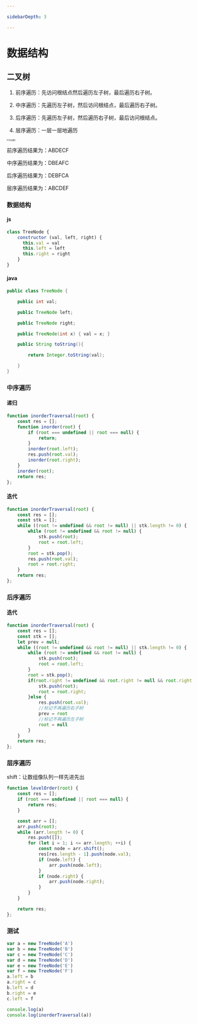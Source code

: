 ```yaml
---

sidebarDepth: 3

---
```


# 数据结构

## 二叉树

1. 前序遍历：先访问根结点然后遍历左子树，最后遍历右子树。

2. 中序遍历：先遍历左子树，然后访问根结点，最后遍历右子树。

3. 后序遍历：先遍历左子树，然后遍历右子树，最后访问根结点。
4. 层序遍历：一层一层地遍历

<img src="https://picture.yan-test.asia/先序遍历.jpg" alt="先序遍历" style="zoom: 33%;" />

前序遍历结果为：ABDECF

中序遍历结果为：DBEAFC

后序遍历结果为：DEBFCA

层序遍历结果为：ABCDEF

### 数据结构

#### js

```js
class TreeNode {
    constructor (val, left, right) {
      this.val = val
      this.left = left
      this.right = right
    }
}
```

#### java

```java
public class TreeNode {

    public int val;

    public TreeNode left;

    public TreeNode right;

    public TreeNode(int x) { val = x; }

    public String toString(){

        return Integer.toString(val);

    }
}
```

### 中序遍历

#### 递归

```js
function inorderTraversal(root) {
    const res = [];
    function inorder(root) {
        if (root === undefined || root === null) {
            return;
        }
        inorder(root.left);
        res.push(root.val);
        inorder(root.right);
    }
    inorder(root);
    return res;
};
```

#### 迭代

```js
function inorderTraversal(root) {
    const res = [];
    const stk = [];
    while ((root != undefined && root != null) || stk.length != 0) {
        while (root != undefined && root != null) {
            stk.push(root);
            root = root.left;
        }
        root = stk.pop();
        res.push(root.val);
        root = root.right;
    }
    return res;
};
```

### 后序遍历

#### 迭代

```js
function inorderTraversal(root) {
    const res = [];
    const stk = [];
    let prev = null;
    while ((root != undefined && root != null) || stk.length != 0) {
        while (root != undefined && root != null) {
            stk.push(root);
            root = root.left;
        }
        root = stk.pop();
        if(root.right != undefined && root.right != null && root.right != prev) {
            stk.push(root);
            root = root.right;
        }else {
            res.push(root.val);
            //标记不再遍历右子树
            prev = root
            //标记不再遍历左子树
            root = null
        }
    }
    return res;
};
```

### 层序遍历

shift：让数组像队列一样先进先出

```js
function levelOrder(root) {
    const res = [];
    if (root === undefined || root === null) {
        return res;
    }

    const arr = [];
    arr.push(root);
    while (arr.length != 0) {
        res.push([]);
        for (let i = 1; i <= arr.length; ++i) {
            const node = arr.shift();
            res[res.length - 1].push(node.val);
            if (node.left) {
                arr.push(node.left);
            }
            if (node.right) {
                arr.push(node.right);
            }
        }
    }

    return res;
};
```

### 测试

```js
var a = new TreeNode('A')
var b = new TreeNode('B')
var c = new TreeNode('C')
var d = new TreeNode('D')
var e = new TreeNode('E')
var f = new TreeNode('F')
a.left = b
a.right = c
b.left = d
b.right = e
c.left = f

console.log(a)
console.log(inorderTraversal(a))
```
